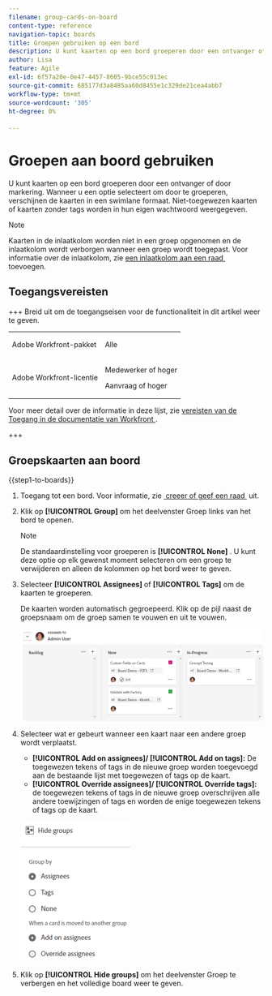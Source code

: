 ```yaml
---
filename: group-cards-on-board
content-type: reference
navigation-topic: boards
title: Groepen gebruiken op een bord
description: U kunt kaarten op een bord groeperen door een ontvanger of door markering. Wanneer u een optie selecteert om door te groeperen, verschijnen de kaarten in een swimlane formaat.
author: Lisa
feature: Agile
exl-id: 6f57a20e-0e47-4457-8605-9bce55c013ec
source-git-commit: 685177d3a8485aa60d8455e1c329de21cea4abb7
workflow-type: tm+mt
source-wordcount: '305'
ht-degree: 0%

---
```


# Groepen aan boord gebruiken

U kunt kaarten op een bord groeperen door een ontvanger of door markering. Wanneer u een optie selecteert om door te groeperen, verschijnen de kaarten in een swimlane formaat. Niet-toegewezen kaarten of kaarten zonder tags worden in hun eigen wachtwoord weergegeven.

>[!NOTE]
>
>Kaarten in de inlaatkolom worden niet in een groep opgenomen en de inlaatkolom wordt verborgen wanneer een groep wordt toegepast. Voor informatie over de inlaatkolom, zie [&#x200B; een inlaatkolom aan een raad &#x200B;](/help/quicksilver/agile/use-boards-agile-planning-tools/add-intake-column-to-board.md) toevoegen.

## Toegangsvereisten

+++ Breid uit om de toegangseisen voor de functionaliteit in dit artikel weer te geven.

<table style="table-layout:auto"> 
 <col> 
 <col> 
 <tbody> 
  <tr> 
   <td role="rowheader">Adobe Workfront-pakket</td> 
   <td> <p>Alle</p> </td> 
  </tr> 
  <tr> 
   <td role="rowheader">Adobe Workfront-licentie</td> 
   <td> 
   <p>Medewerker of hoger</p> 
   <p>Aanvraag of hoger</p>
   </td> 
  </tr> 
 </tbody> 
</table>

Voor meer detail over de informatie in deze lijst, zie [&#x200B; vereisten van de Toegang in de documentatie van Workfront &#x200B;](/help/quicksilver/administration-and-setup/add-users/access-levels-and-object-permissions/access-level-requirements-in-documentation.md).

+++

## Groepskaarten aan boord

{{step1-to-boards}}

1. Toegang tot een bord. Voor informatie, zie [&#x200B; creeer of geef een raad &#x200B;](../../agile/get-started-with-boards/create-edit-board.md) uit.
1. Klik op **[!UICONTROL Group]** om het deelvenster Groep links van het bord te openen.

   >[!NOTE]
   >
   >De standaardinstelling voor groeperen is **[!UICONTROL None]** . U kunt deze optie op elk gewenst moment selecteren om een groep te verwijderen en alleen de kolommen op het bord weer te geven.

1. Selecteer **[!UICONTROL Assignees]** of **[!UICONTROL Tags]** om de kaarten te groeperen.

   De kaarten worden automatisch gegroepeerd. Klik op de pijl naast de groepsnaam om de groep samen te vouwen en uit te vouwen.

   ![&#x200B; Gegroepeerde kaarten op een raad &#x200B;](assets/group-by-assignee.png)

1. Selecteer wat er gebeurt wanneer een kaart naar een andere groep wordt verplaatst.

   * **[!UICONTROL Add on assignees]/ [!UICONTROL Add on tags]:** De toegewezen tekens of tags in de nieuwe groep worden toegevoegd aan de bestaande lijst met toegewezen of tags op de kaart.
   * **[!UICONTROL Override assignees]/ [!UICONTROL Override tags]:** de toegewezen tekens of tags in de nieuwe groep overschrijven alle andere toewijzingen of tags en worden de enige toegewezen tekens of tags op de kaart.

   ![[!UICONTROL Group by options]](assets/group-by-rail.png)

1. Klik op **[!UICONTROL Hide groups]** om het deelvenster Groep te verbergen en het volledige board weer te geven.
